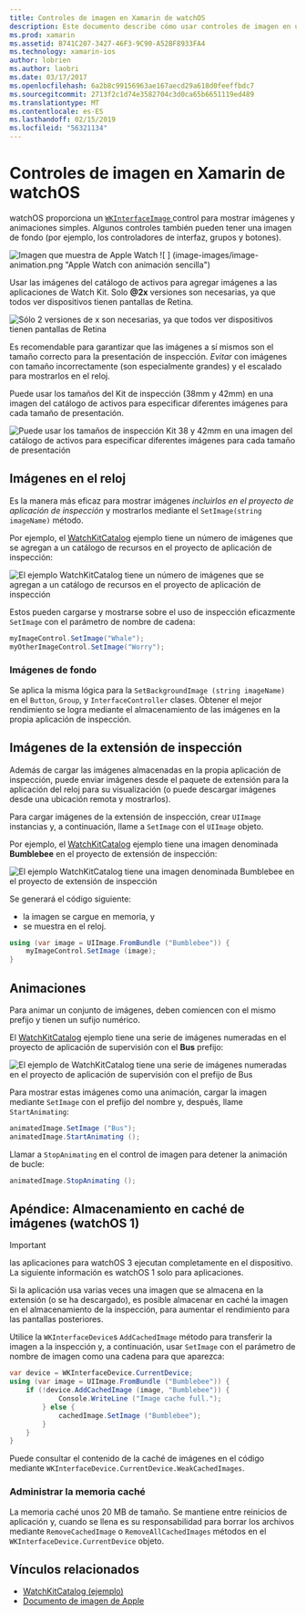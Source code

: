 ```yaml
---
title: Controles de imagen en Xamarin de watchOS
description: Este documento describe cómo usar controles de imagen en una aplicación para watchOS con Xamarin. Describe el control WKInterfaceImage, el método SetImage, agregar imágenes a una extensión de inspección, animaciones y mucho más.
ms.prod: xamarin
ms.assetid: B741C207-3427-46F3-9C90-A52BF8933FA4
ms.technology: xamarin-ios
author: lobrien
ms.author: laobri
ms.date: 03/17/2017
ms.openlocfilehash: 6a2b8c99156963ae167aecd29a618d0feeffbdc7
ms.sourcegitcommit: 2713f2c1d74e3582704c3d0ca65b6651119ed489
ms.translationtype: MT
ms.contentlocale: es-ES
ms.lasthandoff: 02/15/2019
ms.locfileid: "56321134"
---
```

# <a name="watchos-image-controls-in-xamarin"></a>Controles de imagen en Xamarin de watchOS

watchOS proporciona un [ `WKInterfaceImage` ](xref:WatchKit.WKInterfaceImage) control para mostrar imágenes y animaciones simples. Algunos controles también pueden tener una imagen de fondo (por ejemplo, los controladores de interfaz, grupos y botones).

![](image-images/image-walkway.png "Imagen que muestra de Apple Watch") ![ ] (image-images/image-animation.png "Apple Watch con animación sencilla")
<!-- watch image courtesy of http://infinitapps.com/bezel/ -->

Usar las imágenes del catálogo de activos para agregar imágenes a las aplicaciones de Watch Kit.
Solo **@2x** versiones son necesarias, ya que todos ver dispositivos tienen pantallas de Retina.

![](image-images/asset-universal-sml.png "Sólo 2 versiones de x son necesarias, ya que todos ver dispositivos tienen pantallas de Retina")

Es recomendable para garantizar que las imágenes a sí mismos son el tamaño correcto para la presentación de inspección. *Evitar* con imágenes con tamaño incorrectamente (son especialmente grandes) y el escalado para mostrarlos en el reloj.

Puede usar los tamaños del Kit de inspección (38mm y 42mm) en una imagen del catálogo de activos para especificar diferentes imágenes para cada tamaño de presentación.

![](image-images/asset-watch-sml.png "Puede usar los tamaños de inspección Kit 38 y 42mm en una imagen del catálogo de activos para especificar diferentes imágenes para cada tamaño de presentación")


## <a name="images-on-the-watch"></a>Imágenes en el reloj

Es la manera más eficaz para mostrar imágenes *incluirlos en el proyecto de aplicación de inspección* y mostrarlos mediante el `SetImage(string imageName)` método.

Por ejemplo, el [WatchKitCatalog](https://developer.xamarin.com/samples/WatchKitCatalog/) ejemplo tiene un número de imágenes que se agregan a un catálogo de recursos en el proyecto de aplicación de inspección:

![](image-images/asset-whale-sml.png "El ejemplo WatchKitCatalog tiene un número de imágenes que se agregan a un catálogo de recursos en el proyecto de aplicación de inspección")

Estos pueden cargarse y mostrarse sobre el uso de inspección eficazmente `SetImage` con el parámetro de nombre de cadena:

```csharp
myImageControl.SetImage("Whale");
myOtherImageControl.SetImage("Worry");
```

### <a name="background-images"></a>Imágenes de fondo

Se aplica la misma lógica para la `SetBackgroundImage (string imageName)` en el `Button`, `Group`, y `InterfaceController` clases. Obtener el mejor rendimiento se logra mediante el almacenamiento de las imágenes en la propia aplicación de inspección.


## <a name="images-in-the-watch-extension"></a>Imágenes de la extensión de inspección

Además de cargar las imágenes almacenadas en la propia aplicación de inspección, puede enviar imágenes desde el paquete de extensión para la aplicación del reloj para su visualización (o puede descargar imágenes desde una ubicación remota y mostrarlos).

Para cargar imágenes de la extensión de inspección, crear `UIImage` instancias y, a continuación, llame a `SetImage` con el `UIImage` objeto.

Por ejemplo, el [WatchKitCatalog](https://developer.xamarin.com/samples/monotouch/watchOS/WatchKitCatalog/) ejemplo tiene una imagen denominada **Bumblebee** en el proyecto de extensión de inspección:

![](image-images/asset-bumblebee-sml.png "El ejemplo WatchKitCatalog tiene una imagen denominada Bumblebee en el proyecto de extensión de inspección")

Se generará el código siguiente:

- la imagen se cargue en memoria, y
- se muestra en el reloj.

```csharp
using (var image = UIImage.FromBundle ("Bumblebee")) {
    myImageControl.SetImage (image);
}
```


## <a name="animations"></a>Animaciones

Para animar un conjunto de imágenes, deben comiencen con el mismo prefijo y tienen un sufijo numérico.

El [WatchKitCatalog](https://developer.xamarin.com/samples/monotouch/watchOS/WatchKitCatalog/) ejemplo tiene una serie de imágenes numeradas en el proyecto de aplicación de supervisión con el **Bus** prefijo:

![](image-images/asset-bus-animation-sml.png "El ejemplo de WatchKitCatalog tiene una serie de imágenes numeradas en el proyecto de aplicación de supervisión con el prefijo de Bus")

Para mostrar estas imágenes como una animación, cargar la imagen mediante `SetImage` con el prefijo del nombre y, después, llame `StartAnimating`:

```csharp
animatedImage.SetImage ("Bus");
animatedImage.StartAnimating ();
```

Llamar a `StopAnimating` en el control de imagen para detener la animación de bucle:

```csharp
animatedImage.StopAnimating ();
```


<a name="cache" />

## <a name="appendix-caching-images-watchos-1"></a>Apéndice: Almacenamiento en caché de imágenes (watchOS 1)

> [!IMPORTANT]
> las aplicaciones para watchOS 3 ejecutan completamente en el dispositivo. La siguiente información es watchOS 1 solo para aplicaciones.

Si la aplicación usa varias veces una imagen que se almacena en la extensión (o se ha descargado), es posible almacenar en caché la imagen en el almacenamiento de la inspección, para aumentar el rendimiento para las pantallas posteriores.

Utilice la `WKInterfaceDevice`s `AddCachedImage` método para transferir la imagen a la inspección y, a continuación, usar `SetImage` con el parámetro de nombre de imagen como una cadena para que aparezca:

```csharp
var device = WKInterfaceDevice.CurrentDevice;
using (var image = UIImage.FromBundle ("Bumblebee")) {
    if (!device.AddCachedImage (image, "Bumblebee")) {
            Console.WriteLine ("Image cache full.");
        } else {
            cachedImage.SetImage ("Bumblebee");
        }
    }
}
```

Puede consultar el contenido de la caché de imágenes en el código mediante `WKInterfaceDevice.CurrentDevice.WeakCachedImages`.


### <a name="managing-the-cache"></a>Administrar la memoria caché

La memoria caché unos 20 MB de tamaño. Se mantiene entre reinicios de aplicación y, cuando se llena es su responsabilidad para borrar los archivos mediante `RemoveCachedImage` o `RemoveAllCachedImages` métodos en el `WKInterfaceDevice.CurrentDevice` objeto.



## <a name="related-links"></a>Vínculos relacionados

- [WatchKitCatalog (ejemplo)](https://developer.xamarin.com/samples/monotouch/watchOS/WatchKitCatalog/)
- [Documento de imagen de Apple](https://developer.apple.com/library/prerelease/ios/documentation/General/Conceptual/WatchKitProgrammingGuide/Images.html)
